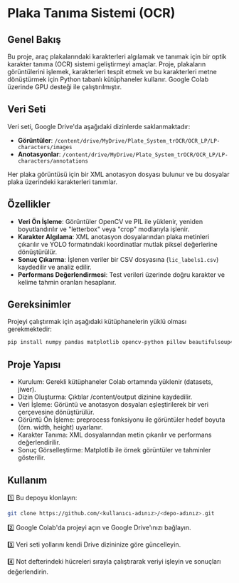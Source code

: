 # Plaka Tanıma Sistemi (OCR)

## Genel Bakış
Bu proje, araç plakalarındaki karakterleri algılamak ve tanımak için bir optik karakter tanıma (OCR) sistemi geliştirmeyi amaçlar. Proje, plakaların görüntülerini işlemek, karakterleri tespit etmek ve bu karakterleri metne dönüştürmek için Python tabanlı kütüphaneler kullanır. Google Colab üzerinde GPU desteği ile çalıştırılmıştır.

## Veri Seti
Veri seti, Google Drive'da aşağıdaki dizinlerde saklanmaktadır:
- **Görüntüler**: `/content/drive/MyDrive/Plate_System_trOCR/OCR_LP/LP-characters/images`
- **Anotasyonlar**: `/content/drive/MyDrive/Plate_System_trOCR/OCR_LP/LP-characters/annotations`

Her plaka görüntüsü için bir XML anotasyon dosyası bulunur ve bu dosyalar plaka üzerindeki karakterleri tanımlar.

## Özellikler
- **Veri Ön İşleme**: Görüntüler OpenCV ve PIL ile yüklenir, yeniden boyutlandırılır ve "letterbox" veya "crop" modlarıyla işlenir.
- **Karakter Algılama**: XML anotasyon dosyalarından plaka metinleri çıkarılır ve YOLO formatındaki koordinatlar mutlak piksel değerlerine dönüştürülür.
- **Sonuç Çıkarma**: İşlenen veriler bir CSV dosyasına (`lic_labels1.csv`) kaydedilir ve analiz edilir.
- **Performans Değerlendirmesi**: Test verileri üzerinde doğru karakter ve kelime tahmin oranları hesaplanır.

## Gereksinimler
Projeyi çalıştırmak için aşağıdaki kütüphanelerin yüklü olması gerekmektedir:
```bash
pip install numpy pandas matplotlib opencv-python pillow beautifulsoup4 datasets jiwer
```

## Proje Yapısı
* Kurulum: Gerekli kütüphaneler Colab ortamında yüklenir (datasets, jiwer).
* Dizin Oluşturma: Çıktılar /content/output dizinine kaydedilir.
* Veri İşleme: Görüntü ve anotasyon dosyaları eşleştirilerek bir veri çerçevesine dönüştürülür.
* Görüntü Ön İşleme: preprocess fonksiyonu ile görüntüler hedef boyuta (örn. width, height) uyarlanır.
* Karakter Tanıma: XML dosyalarından metin çıkarılır ve performans değerlendirilir.
* Sonuç Görselleştirme: Matplotlib ile örnek görüntüler ve tahminler gösterilir.

## Kullanım
1️⃣ Bu depoyu klonlayın:
```bash
git clone https://github.com/<kullanıcı-adınız>/<depo-adınız>.git
```

2️⃣ Google Colab'da projeyi açın ve Google Drive'ınızı bağlayın.

3️⃣ Veri seti yollarını kendi Drive dizininize göre güncelleyin.

4️⃣ Not defterindeki hücreleri sırayla çalıştırarak veriyi işleyin ve sonuçları değerlendirin.


